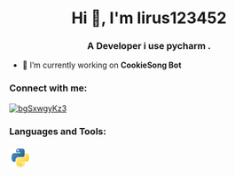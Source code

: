 
<h1 align="center">Hi 👋, I'm lirus123452</h1>
<h3 align="center">A Developer i use pycharm .</h3>

- 🔭 I’m currently working on **CookieSong Bot**

<h3 align="left">Connect with me:</h3>
<p align="left">
<a href="https://discord.gg/bgSxwgyKz3" target="blank"><img align="center" src="https://raw.githubusercontent.com/rahuldkjain/github-profile-readme-generator/master/src/images/icons/Social/discord.svg" alt="bgSxwgyKz3" height="30" width="40" /></a>
</p>

<h3 align="left">Languages and Tools:</h3>
<p align="left"> <a href="https://www.python.org" target="_blank" rel="noreferrer"> <img src="https://raw.githubusercontent.com/devicons/devicon/master/icons/python/python-original.svg" alt="python" width="40" height="40"/> </a> </p>
